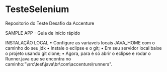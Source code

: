 # TesteSelenium
Repositorio do Teste Desafio da Accenture

SAMPLE APP - Guia de início rápido

INSTALAÇÃO LOCAL
• Configure as variaveis locais JAVA_HOME com o caminho do seu jdk
• Instale o eclipse e o git; 
• Em seu servidor local baixe o projeto usando git clone; 
• Agora, para é só abrir o eclipse e rodar o Runner.java que se encontra no caminho:"\src\test\java\br\com\accenture\runners".

